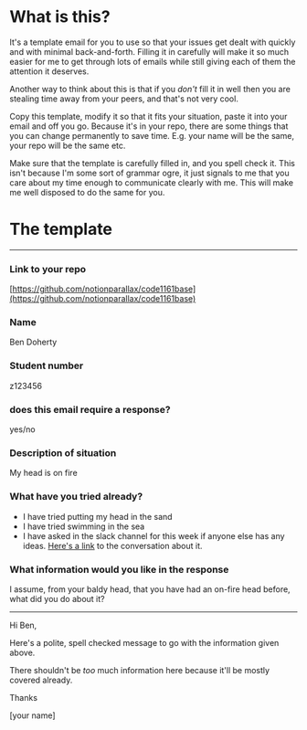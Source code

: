 # What is this?

It's a template email for you to use so that your issues get dealt with quickly and with minimal back-and-forth. Filling it in carefully will make it so much easier for me to get through lots of emails while still giving each of them the attention it deserves.

Another way to think about this is that if you _don't_ fill it in well then you are stealing time away from your peers, and that's not very cool.

Copy this template, modify it so that it fits your situation, paste it into your email and off you go. Because it's in your repo, there are some things that you can change permanently to save time. E.g. your name will be the same, your repo will be the same etc.

Make sure that the template is carefully filled in, and you spell check it. This isn't because I'm some sort of grammar ogre, it just signals to me that you care about my time enough to communicate clearly with me. This will make me well disposed to do the same for you.

# The template

---
### Link to your repo
[https://github.com/notionparallax/code1161base](https://github.com/notionparallax/code1161base)

### Name
Ben Doherty

### Student number
z123456

### does this email require a response?
yes/no

### Description of situation
My head is on fire

### What have you tried already?
* I have tried putting my head in the sand
* I have tried swimming in the sea
* I have asked in the slack channel for this week if anyone else has any ideas. [Here's a link](https://en.wikipedia.org/wiki/Never_Gonna_Give_You_Up) to the conversation about it.

### What information would you like in the response
I assume, from your baldy head, that you have had an on-fire head before, what did you do about it?

---

Hi Ben,

Here's a polite, spell checked message to go with the information given above.

There shouldn't be _too_ much information here because it'll be mostly covered already.

Thanks

[your name]
